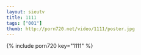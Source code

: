 ```yaml
--- 
layout: sieutv
title: 1111
tags: ["001"]
thumb: http://porn720.net/video/1111/poster.jpg
---
```

{% include porn720 key="1111" %} 
